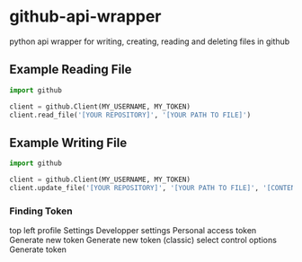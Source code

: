 # github-api-wrapper
python api wrapper for writing, creating, reading and deleting files in github


## Example Reading File

```python
import github

client = github.Client(MY_USERNAME, MY_TOKEN)
client.read_file('[YOUR REPOSITORY]', '[YOUR PATH TO FILE]')
```


## Example Writing File

```python
import github

client = github.Client(MY_USERNAME, MY_TOKEN)
client.update_file('[YOUR REPOSITORY]', '[YOUR PATH TO FILE]', '[CONTENT TO WRITE]', '[OPTIONAL COMMIT MESSAGE]')
```


### Finding Token
top left profile
Settings
Developper settings
Personal access token
Generate new token
Generate new token (classic)
select control options
Generate token
